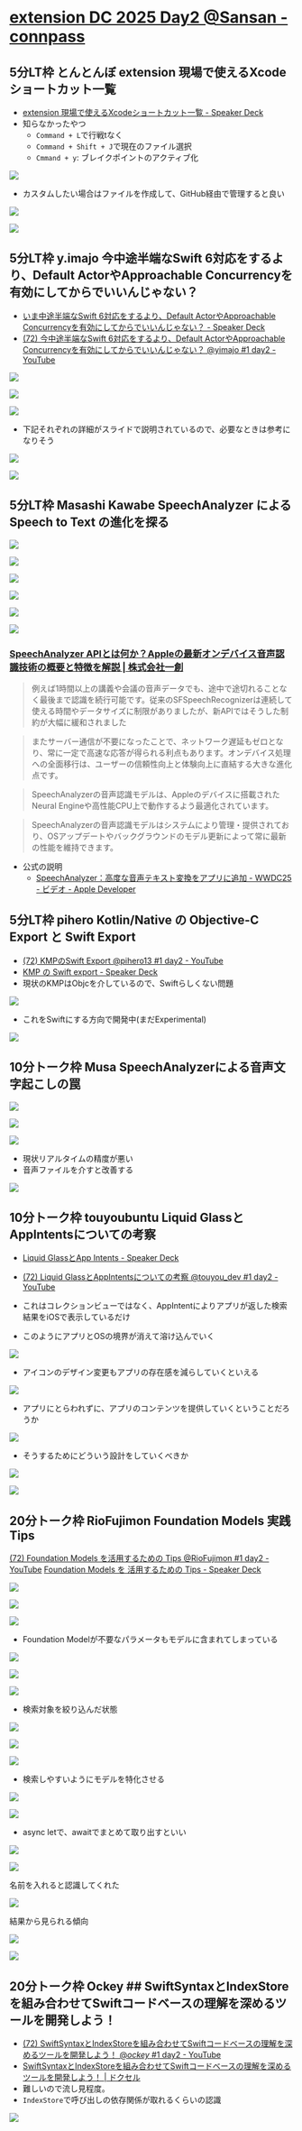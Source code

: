 # [extension DC 2025 Day2 @Sansan - connpass](https://sansan.connpass.com/event/362403/)

## 5分LT枠   とんとんぼ   extension 現場で使えるXcodeショートカット一覧
- [extension 現場で使えるXcodeショートカット一覧 - Speaker Deck](https://speakerdeck.com/ktombow/extension-xian-chang-deshi-eruxcodesiyotokatuto-lan?slide=7)
- 知らなかったやつ
    - `Command + L`で行戦tなく
    - `Command + Shift + J`で現在のファイル選択
    - `Cmmand + y`: ブレイクポイントのアクティブ化

![](https://i.imgur.com/q373VEb.jpeg)

- カスタムしたい場合はファイルを作成して、GitHub経由で管理すると良い

![](https://i.imgur.com/rd09XvT.jpeg)

![](https://i.imgur.com/19BjR7L.jpeg)


## 5分LT枠   y.imajo 今中途半端なSwift 6対応をするより、Default ActorやApproachable Concurrencyを有効にしてからでいいんじゃない？

- [いま中途半端なSwift 6対応をするより、Default ActorやApproachable Concurrencyを有効にしてからでいいんじゃない？ - Speaker Deck](https://speakerdeck.com/yimajo/imazhong-tu-ban-duan-naswift-6dui-ying-wosuruyori-default-actoryaapproachable-concurrencywoyou-xiao-nisitekaradeiinziyanai)
- [(72) 今中途半端なSwift 6対応をするより、Default ActorやApproachable Concurrencyを有効にしてからでいいんじゃない？ @yimajo #1 day2 - YouTube](https://www.youtube.com/watch?v=2y4dFhIv0rE)

![](https://i.imgur.com/HReAFh4.jpeg)

![](https://i.imgur.com/Cl0U0ev.jpeg)

![](https://i.imgur.com/UiZeAoE.jpeg)

- 下記それぞれの詳細がスライドで説明されているので、必要なときは参考になりそう

![](https://i.imgur.com/UETjprF.jpeg)

![](https://i.imgur.com/y1SKQgH.jpeg)

## 5分LT枠   Masashi Kawabe  SpeechAnalyzer による Speech to Text の進化を探る

![](https://i.imgur.com/r0HZQw7.jpeg)

![](https://i.imgur.com/THjd1mL.jpeg)

![](https://i.imgur.com/OwtuEnI.jpeg)

![](https://i.imgur.com/SxibXkT.jpeg)

![](https://i.imgur.com/4RJZQ3w.jpeg)

![](https://i.imgur.com/z7c2iad.jpeg)

### [SpeechAnalyzer APIとは何か？Appleの最新オンデバイス音声認識技術の概要と特徴を解説 | 株式会社一創](https://www.issoh.co.jp/tech/details/8929/)

>例えば1時間以上の講義や会議の音声データでも、途中で途切れることなく最後まで認識を続行可能です。従来のSFSpeechRecognizerは連続して使える時間やデータサイズに制限がありましたが、新APIではそうした制約が大幅に緩和されました

>またサーバー通信が不要になったことで、ネットワーク遅延もゼロとなり、常に一定で高速な応答が得られる利点もあります。オンデバイス処理への全面移行は、ユーザーの信頼性向上と体験向上に直結する大きな進化点です。

>SpeechAnalyzerの音声認識モデルは、Appleのデバイスに搭載されたNeural Engineや高性能CPU上で動作するよう最適化されています。

>SpeechAnalyzerの音声認識モデルはシステムにより管理・提供されており、OSアップデートやバックグラウンドのモデル更新によって常に最新の性能を維持できます。

- 公式の説明
    - [SpeechAnalyzer：高度な音声テキスト変換をアプリに追加 - WWDC25 - ビデオ - Apple Developer](https://developer.apple.com/jp/videos/play/wwdc2025/277/)

## 5分LT枠   pihero  Kotlin/Native の Objective-C Export と Swift Export

- [(72) KMPのSwift Export @pihero13 #1 day2 - YouTube](https://www.youtube.com/watch?v=a8oAQtUa-Vo)
- [KMP の Swift export - Speaker Deck](https://speakerdeck.com/kokihirokawa/kmp-no-swift-export)
- 現状のKMPはObjcを介しているので、Swiftらしくない問題

![](https://i.imgur.com/7q8ai2c.jpeg)

- これをSwiftにする方向で開発中(まだExperimental)

![](https://i.imgur.com/Lg5YOQP.jpeg)

## 10分トーク枠 Musa    SpeechAnalyzerによる音声文字起こしの罠

![](https://i.imgur.com/HU5ICJF.jpeg)

![](https://i.imgur.com/7etrhnU.jpeg)

![](https://i.imgur.com/QnPPYOI.jpeg)

- 現状リアルタイムの精度が悪い
- 音声ファイルを介すと改善する

![](https://i.imgur.com/95rpX4T.jpeg)

## 10分トーク枠 touyoubuntu Liquid GlassとAppIntentsについての考察

- [Liquid GlassとApp Intents - Speaker Deck](https://speakerdeck.com/touyou/liquid-glasstoapp-intents)
- [(72) Liquid GlassとAppIntentsについての考察 @touyou_dev #1 day2 - YouTube](https://www.youtube.com/watch?v=07LIxk1ow1Q)

- これはコレクションビューではなく、AppIntentによりアプリが返した検索結果をiOSで表示しているだけ
- このようにアプリとOSの境界が消えて溶け込んでいく

![](https://i.imgur.com/OckzM7z.jpeg)

- アイコンのデザイン変更もアプリの存在感を減らしていくといえる

![](https://i.imgur.com/QESm7m1.jpeg)

- アプリにとらわれずに、アプリのコンテンツを提供していくということだろうか

![](https://i.imgur.com/iRWoiMQ.jpeg)

- そうするためにどういう設計をしていくべきか

![](https://i.imgur.com/CO5Njoh.jpeg)

![](https://i.imgur.com/cVJ9VP4.jpeg)

## 20分トーク枠 RioFujimon  Foundation Models 実践 Tips

[(72) Foundation Models を活用するための Tips @RioFujimon #1 day2 - YouTube](https://www.youtube.com/watch?v=1LD1ZrtxSCw)
[Foundation Models を 活用するための Tips - Speaker Deck](https://speakerdeck.com/riofujimon/foundation-models-wo-huo-yong-surutameno-tips?slide=2)

![](https://i.imgur.com/1WLxhtb.jpeg)

![](https://i.imgur.com/IaJp1cK.jpeg)

![](https://i.imgur.com/C12pl7P.jpeg)

- Foundation Modelが不要なパラメータもモデルに含まれてしまっている

![](https://i.imgur.com/H1SqtW3.jpeg)

![](https://i.imgur.com/2GyLOSv.jpeg)

![](https://i.imgur.com/TMGI6AV.jpeg)

- 検索対象を絞り込んだ状態

![](https://i.imgur.com/pr4mvuu.jpeg)

![](https://i.imgur.com/qFpd8U5.jpeg)

![](https://i.imgur.com/nLe8u4n.jpeg)

- 検索しやすいようにモデルを特化させる

![](https://i.imgur.com/MXCeVns.jpeg)

![](https://i.imgur.com/m91vejB.jpeg)

- async letで、awaitでまとめて取り出すといい

![](https://i.imgur.com/J6v6oWw.jpeg)

![](https://i.imgur.com/E5wIv2v.jpeg)

名前を入れると認識してくれた

![](https://i.imgur.com/sPcZKgn.jpeg)

結果から見られる傾向

![](https://i.imgur.com/aKl8V5C.jpeg)

![](https://i.imgur.com/XSHmJ7s.jpeg)

## 20分トーク枠 Ockey   ## SwiftSyntaxとIndexStoreを組み合わせてSwiftコードベースの理解を深めるツールを開発しよう！

- [(72) SwiftSyntaxとIndexStoreを組み合わせてSwiftコードベースの理解を深めるツールを開発しよう！ @_ockey_ #1 day2 - YouTube](https://www.youtube.com/watch?v=_sTi_7Jq4zc)
- [SwiftSyntaxとIndexStoreを組み合わせてSwiftコードベースの理解を深めるツールを開発しよう！ | ドクセル](https://www.docswell.com/s/Ockey/K37D4M-extension_DC_Day2_Ockey)
- 難しいので流し見程度。
- `IndexStore`で呼び出しの依存関係が取れるくらいの認識

![](https://i.imgur.com/7TTvQqL.jpeg)

